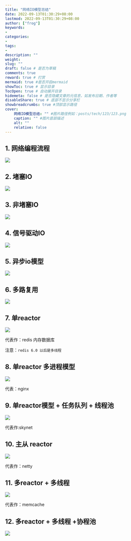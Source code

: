 ```yaml
---
title: "网络IO模型总结"
date: 2022-09-13T01:30:29+08:00
lastmod: 2022-09-13T01:30:29+08:00
author: ["frog"]
keywords:
-
categories:
-
tags:
-
description: ""
weight:
slug: ""
draft: false # 是否为草稿
comments: true
reward: true # 打赏
mermaid: true #是否开启mermaid
showToc: true # 显示目录
TocOpen: true # 自动展开目录
hidemeta: false # 是否隐藏文章的元信息，如发布日期、作者等
disableShare: true # 底部不显示分享栏
showbreadcrumbs: true #顶部显示路径
cover:
    网络IO模型总结: "" #图片路径例如：posts/tech/123/123.png
    caption: "" #图片底部描述
    alt: ""
    relative: false
---
```


## 1. 网络编程流程

![](https://ts1.cn.mm.bing.net/th/id/R-C.e1b1a29d260e719b3bd3490087b3e57b?rik=9VqTpu%2fLX0IVFQ&riu=http%3a%2f%2fimages.shejidaren.com%2fwp-content%2fuploads%2f2013%2f06%2f041811jTi.jpg&ehk=ZFq0gZwICLu2oj4LYTfxxGyfpCL6%2bRly26Jdcm21ME4%3d&risl=&pid=ImgRaw&r=0)

## 2. 堵塞IO

![](https://github.com/frog-game/typora-notes/blob/main/%E8%AE%A1%E7%AE%97%E6%9C%BA%E5%9F%BA%E7%A1%80%E7%9F%A5%E8%AF%86/%E7%BD%91%E7%BB%9C/image/%E7%BD%91%E7%BB%9CIO%E6%A8%A1%E5%9E%8B%E6%80%BB%E7%BB%93.assets/image-20220912141757964.png)

## 3. 非堵塞IO

![](https://github.com/frog-game/typora-notes/blob/main/%E8%AE%A1%E7%AE%97%E6%9C%BA%E5%9F%BA%E7%A1%80%E7%9F%A5%E8%AF%86/%E7%BD%91%E7%BB%9C/image/%E7%BD%91%E7%BB%9CIO%E6%A8%A1%E5%9E%8B%E6%80%BB%E7%BB%93.assets/image-20220912141809146.png)

## 4. 信号驱动IO

![](https://github.com/frog-game/typora-notes/blob/main/%E8%AE%A1%E7%AE%97%E6%9C%BA%E5%9F%BA%E7%A1%80%E7%9F%A5%E8%AF%86/%E7%BD%91%E7%BB%9C/image/%E7%BD%91%E7%BB%9CIO%E6%A8%A1%E5%9E%8B%E6%80%BB%E7%BB%93.assets/image-20220912142709884.png)

## 5. 异步io模型

![](https://github.com/frog-game/typora-notes/blob/main/%E8%AE%A1%E7%AE%97%E6%9C%BA%E5%9F%BA%E7%A1%80%E7%9F%A5%E8%AF%86/%E7%BD%91%E7%BB%9C/image/%E7%BD%91%E7%BB%9CIO%E6%A8%A1%E5%9E%8B%E6%80%BB%E7%BB%93.assets/image-20220912143406827.png)

## 6. 多路复用

![](https://github.com/frog-game/typora-notes/blob/main/%E8%AE%A1%E7%AE%97%E6%9C%BA%E5%9F%BA%E7%A1%80%E7%9F%A5%E8%AF%86/%E7%BD%91%E7%BB%9C/image/%E7%BD%91%E7%BB%9CIO%E6%A8%A1%E5%9E%8B%E6%80%BB%E7%BB%93.assets/image-20220912141923315.png)

## 7. 单reactor

![](https://github.com/frog-game/typora-notes/blob/main/%E8%AE%A1%E7%AE%97%E6%9C%BA%E5%9F%BA%E7%A1%80%E7%9F%A5%E8%AF%86/%E7%BD%91%E7%BB%9C/image/%E7%BD%91%E7%BB%9CIO%E6%A8%A1%E5%9E%8B%E6%80%BB%E7%BB%93.assets/image-20220912115933887.png)

代表作：redis 内存数据库

注意：`redis 6.0 以后是多线程`

## 8. 单reactor 多进程模型

![](https://github.com/frog-game/typora-notes/blob/main/%E8%AE%A1%E7%AE%97%E6%9C%BA%E5%9F%BA%E7%A1%80%E7%9F%A5%E8%AF%86/%E7%BD%91%E7%BB%9C/image/%E7%BD%91%E7%BB%9CIO%E6%A8%A1%E5%9E%8B%E6%80%BB%E7%BB%93.assets/image-20220912133954912.png)

代表：nginx

## 9. 单reactor模型 + 任务队列 + 线程池

![](https://github.com/frog-game/typora-notes/blob/main/%E8%AE%A1%E7%AE%97%E6%9C%BA%E5%9F%BA%E7%A1%80%E7%9F%A5%E8%AF%86/%E7%BD%91%E7%BB%9C/image/%E7%BD%91%E7%BB%9CIO%E6%A8%A1%E5%9E%8B%E6%80%BB%E7%BB%93.assets/image-20220912103644712.png)

代表作:skynet

## 10. 主从 reactor

![](https://github.com/frog-game/typora-notes/blob/main/%E8%AE%A1%E7%AE%97%E6%9C%BA%E5%9F%BA%E7%A1%80%E7%9F%A5%E8%AF%86/%E7%BD%91%E7%BB%9C/image/%E7%BD%91%E7%BB%9CIO%E6%A8%A1%E5%9E%8B%E6%80%BB%E7%BB%93.assets/image-20220912125034816.png)

代表作：netty

## 11. 多reactor + 多线程

![](https://github.com/frog-game/typora-notes/blob/main/%E8%AE%A1%E7%AE%97%E6%9C%BA%E5%9F%BA%E7%A1%80%E7%9F%A5%E8%AF%86/%E7%BD%91%E7%BB%9C/image/%E7%BD%91%E7%BB%9CIO%E6%A8%A1%E5%9E%8B%E6%80%BB%E7%BB%93.assets/image-20220912140325111.png)

代表作：memcache

## 12. 多reactor + 多线程 +协程池

![](https://github.com/frog-game/typora-notes/blob/main/%E8%AE%A1%E7%AE%97%E6%9C%BA%E5%9F%BA%E7%A1%80%E7%9F%A5%E8%AF%86/%E7%BD%91%E7%BB%9C/image/%E7%BD%91%E7%BB%9CIO%E6%A8%A1%E5%9E%8B%E6%80%BB%E7%BB%93.assets/image-20220912104016515.png)



